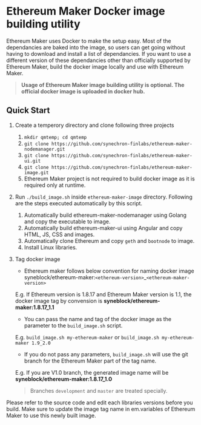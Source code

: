 # Ethereum Maker Docker image building utility #

Ethereum Maker uses Docker to make the setup easy. Most of the dependancies are baked into the image, so users can get going without having to download and install a list of dependancies. If you want to use a different version of these dependancies other than officially supported by Ethereum Maker, build the docker image locally and use with Ethereum Maker. 

> **Usage of Ethereum Maker image building utility is optional. The official docker image is uploaded in docker hub.**
## Quick Start ##
1. Create a temperory directory and clone following three projects
   1. `mkdir qmtemp; cd qmtemp ` 
   1. `git clone https://github.com/synechron-finlabs/ethereum-maker-nodemanager.git`
   1. `git clone https://github.com/synechron-finlabs/ethereum-maker-ui.git`
   1. `git clone https://github.com/synechron-finlabs/ethereum-maker-image.git` 
   1. Ethereum Maker project is not required to build docker image as it is required only at runtime. 
1. Run `./build_image.sh` inside `ethereum-maker-image` directory. Following are the steps executed automatically by this script. 
   1. Automatically build ethereum-maker-nodemanager using Golang and copy the executable to image.
   2. Automatically build ethereum-maker-ui using Angular and copy HTML, JS, CSS and images. 
   3. Automatically clone Ethereum and copy `geth` and `bootnode` to image.
   4. Install Linux libraries.
1. Tag docker image
   * Ethereum maker follows below convention for naming docker image
   syneblock/ethereum-maker:`<ethereum-version>`_`<ethereum-maker-version>`  

   E.g. If Ethereum version is 1.8.17 and Ethereum Maker version is 1.1, the docker image tag by convension is **syneblock/ethereum-maker:1.8.17_1.1**
   
   * You can pass the name and tag of the docker image as the parameter to the `build_image.sh` script.  

   E.g. `build_image.sh my-ethereum-maker` or `build_image.sh my-ethereum-maker 1.9_2.0`

   * If you do not pass any parameters, `build_image.sh` will use the git branch for the Ethereum Maker part of the tag name. 

   E.g. If you are V1.0 branch, the generated image name will be **syneblock/ethereum-maker:1.8.17_1.0**

   > Branches `development` and `master` are treated specially.  


Please refer to the source code and edit each libraries versions before you build. Make sure to update the image tag name in em.variables of Ethereum Maker to use this newly built image.  
